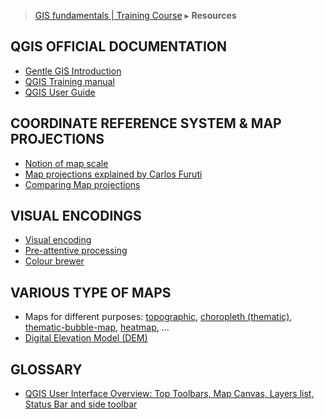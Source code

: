> [GIS fundamentals | Training Course](agenda.md) ▸ **Resources**

## QGIS OFFICIAL DOCUMENTATION
  * [Gentle GIS Introduction](http://docs.qgis.org/2.14/en/docs/gentle_gis_introduction/)
  * [QGIS Training manual](http://docs.qgis.org/2.14/en/docs/training_manual/)
  * [QGIS User Guide](http://docs.qgis.org/2.14/en/docs/user_manual/)

## COORDINATE REFERENCE SYSTEM & MAP PROJECTIONS
* [Notion of map scale](https://en.wikipedia.org/wiki/Scale_(map))
* [Map projections explained by Carlos Furuti](http://www.progonos.com/furuti/MapProj/Normal/TOC/cartTOC.html)
* [Comparing Map projections](http://bl.ocks.org/syntagmatic/ba569633d51ebec6ec6e)

## VISUAL ENCODINGS
* [Visual encoding](http://vda.univie.ac.at/Teaching/Vis/13s/LectureNotes/05_visual_encodings.pdf)
* [Pre-attentive processing](https://www.youtube.com/watch?v=UFNzATczkDU)
* [Colour brewer](http://colorbrewer2.org/#type=sequential&scheme=BuGn&n=3)

## VARIOUS TYPE OF MAPS
* Maps for different purposes: [topographic](https://en.wikipedia.org/wiki/Topographic_map), [choropleth (thematic)](https://bl.ocks.org/mbostock/4060606), [thematic-bubble-map](https://bost.ocks.org/mike/bubble-map/), [heatmap](https://carto.com/docs/tutorials/heatmap/), ...
* [Digital Elevation Model (DEM)](https://en.wikipedia.org/wiki/Digital_elevation_model)

## GLOSSARY
* [QGIS User Interface Overview: Top Toolbars, Map Canvas, Layers list, Status Bar and side toolbar](https://docs.qgis.org/2.2/en/docs/training_manual/introduction/overview.html)
